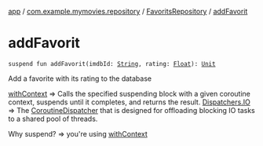 [app](../../index.md) / [com.example.mymovies.repository](../index.md) / [FavoritsRepository](index.md) / [addFavorit](./add-favorit.md)

# addFavorit

`suspend fun addFavorit(imdbId: `[`String`](https://kotlinlang.org/api/latest/jvm/stdlib/kotlin/-string/index.html)`, rating: `[`Float`](https://kotlinlang.org/api/latest/jvm/stdlib/kotlin/-float/index.html)`): `[`Unit`](https://kotlinlang.org/api/latest/jvm/stdlib/kotlin/-unit/index.html)

Add a favorite with its rating to the database

[withContext](#) =&gt; Calls the specified suspending block with a given coroutine context, suspends until it completes, and returns the result.
[Dispatchers.IO](#) =&gt; The [CoroutineDispatcher](#) that is designed for offloading blocking IO tasks to a shared pool of threads.

Why suspend? =&gt; you're using [withContext](#)

